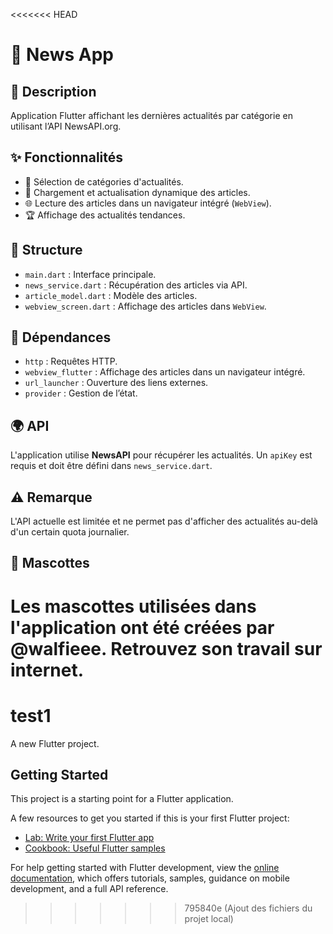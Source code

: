 <<<<<<< HEAD
# 📰 News App

## 📌 Description
Application Flutter affichant les dernières actualités par catégorie en utilisant l’API NewsAPI.org.

## ✨ Fonctionnalités
- 📂 Sélection de catégories d'actualités.
- 🔄 Chargement et actualisation dynamique des articles.
- 🌐 Lecture des articles dans un navigateur intégré (`WebView`).
- 🏆 Affichage des actualités tendances.

## 📁 Structure
- `main.dart` : Interface principale.
- `news_service.dart` : Récupération des articles via API.
- `article_model.dart` : Modèle des articles.
- `webview_screen.dart` : Affichage des articles dans `WebView`.

## 🔗 Dépendances
- `http` : Requêtes HTTP.
- `webview_flutter` : Affichage des articles dans un navigateur intégré.
- `url_launcher` : Ouverture des liens externes.
- `provider` : Gestion de l’état.

## 🌍 API
L'application utilise **NewsAPI** pour récupérer les actualités. Un `apiKey` est requis et doit être défini dans `news_service.dart`.

## ⚠️ Remarque
L'API actuelle est limitée et ne permet pas d'afficher des actualités au-delà d'un certain quota journalier.

## 🎨 Mascottes
Les mascottes utilisées dans l'application ont été créées par **@walfieee**. Retrouvez son travail sur internet.
=======
# test1

A new Flutter project.

## Getting Started

This project is a starting point for a Flutter application.

A few resources to get you started if this is your first Flutter project:

- [Lab: Write your first Flutter app](https://docs.flutter.dev/get-started/codelab)
- [Cookbook: Useful Flutter samples](https://docs.flutter.dev/cookbook)

For help getting started with Flutter development, view the
[online documentation](https://docs.flutter.dev/), which offers tutorials,
samples, guidance on mobile development, and a full API reference.
>>>>>>> 795840e (Ajout des fichiers du projet local)
